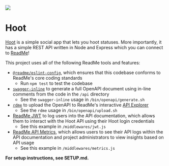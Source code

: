 [![](https://d3vv6lp55qjaqc.cloudfront.net/items/1M3C3j0I0s0j3T362344/Untitled-2.png)](https://readme.com)

# Hoot

[Hoot](https://hoot.at) is a simple social app that lets you hoot statuses. More importantly, it has a simple REST API written in Node and Express which you can connect to [ReadMe](https://readme.com)!

This project uses all of the following ReadMe tools and features:

- [`@readme/eslint-config`](https://github.com/readmeio/eslint-config), which ensures that this codebase conforms to ReadMe's core coding standards
  - Run `npm test` to test the codebase
- [`swagger-inline`](https://github.com/readmeio/swagger-inline) to generate a full OpenAPI document using in-line comments from the code in the `/api` directory
  - See the `swagger-inline` usage in `/bin/openapi/generate.sh`
- [`rdme`](https://github.com/readmeio/rdme) to upload the OpenAPI to ReadMe's interactive [API Explorer](https://github.com/readmeio/api-explorer)
  - See the `rdme` usage in `/bin/openapi/upload.sh`
- [ReadMe JWT](https://docs.readme.com/guides/docs/passing-data-to-jwt) to log users into the API documentation, which allows them to interact with the Hoot API using their Hoot login credentials
  - See this example in `/middlewares/jwt.js`
- [ReadMe API Metrics](https://readme.com/metrics), which allows users to see their API logs within the API documentation and project administrators to view insights based on API usage
  - See this example in `/middlewares/metrics.js`
  
**For setup instructions, see SETUP.md.**
